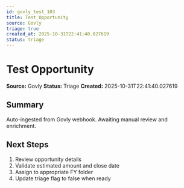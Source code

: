 ```yaml
---
id: govly_test_103
title: Test Opportunity
source: Govly
triage: true
created_at: 2025-10-31T22:41:40.027619
status: triage
---
```


# Test Opportunity

**Source:** Govly
**Status:** Triage
**Created:** 2025-10-31T22:41:40.027619

## Summary

Auto-ingested from Govly webhook. Awaiting manual review and enrichment.

## Next Steps

1. Review opportunity details
2. Validate estimated amount and close date
3. Assign to appropriate FY folder
4. Update triage flag to false when ready
